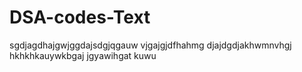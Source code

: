 # DSA-codes-Text
sgdjagdhajgwjggdajsdgjqgauw vjgajgjdfhahmg djajdgdjakhwmnvhgj hkhkhkauywkbgaj jgyawihgat kuwu

